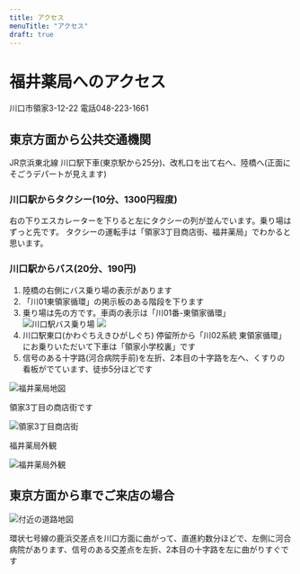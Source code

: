 ```yaml
---
title: アクセス
menuTitle: "アクセス"
draft: true
---
```


# 福井薬局へのアクセス

川口市領家3-12-22
電話048-223-1661

## 東京方面から公共交通機関

JR京浜東北線 川口駅下車(東京駅から25分)、改札口を出て右へ、陸橋へ(正面にそごうデパートが見えます)

### 川口駅からタクシー(10分、1300円程度)

右の下りエスカレーターを下りると左にタクシーの列が並んでいます。乗り場はずっと先です。
タクシーの運転手は「領家3丁目商店街、福井薬局」でわかると思います。

### 川口駅からバス(20分、190円)

1. 陸橋の右側にバス乗り場の表示があります
1. 「川01東領家循環」の掲示板のある階段を下ります
1. 乗り場は先の方です。車両の表示は「川01番-東領家循環」
    ![川口駅バス乗り場](/images/about/kawaguchibasu.jpg)
    ![](/images/about/kawagutieki.gif)
1. 川口駅東口(かわぐちえきひがしぐち) 停留所から「川02系統 東領家循環」にお乗りいただいて下車は「領家小学校裏」です
1. 信号のある十字路(河合病院手前)を左折、2本目の十字路を左へ、くすりの看板がでています、徒歩5分ほどです

![福井薬局地図](/images/about/hukuiyakyokutizu.gif)

領家3丁目の商店街です

![領家3丁目商店街](/images/about/syoutengai2.jpg)

福井薬局外観

![福井薬局外観](/images/about/fukuiyakyoku.jpg)

## 東京方面から車でご来店の場合

![付近の道路地図](/images/about/ryoukedouro.gif)

環状七号線の鹿浜交差点を川口方面に曲がって、直進約数分ほどで、左側に河合病院があります、信号のある交差点を左折、2本目の十字路を左に曲がりすぐです
